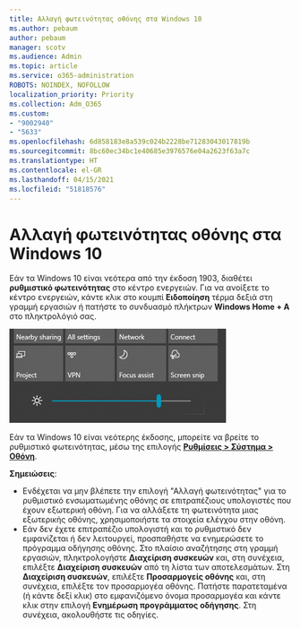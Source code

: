 ```yaml
---
title: Αλλαγή φωτεινότητας οθόνης στα Windows 10
ms.author: pebaum
author: pebaum
manager: scotv
ms.audience: Admin
ms.topic: article
ms.service: o365-administration
ROBOTS: NOINDEX, NOFOLLOW
localization_priority: Priority
ms.collection: Adm_O365
ms.custom:
- "9002940"
- "5633"
ms.openlocfilehash: 6d858183e8a539c024b2228be71283043017819b
ms.sourcegitcommit: 8bc60ec34bc1e40685e3976576e04a2623f63a7c
ms.translationtype: HT
ms.contentlocale: el-GR
ms.lasthandoff: 04/15/2021
ms.locfileid: "51818576"
---
```

# <a name="change-screen-brightness-in-windows-10"></a>Αλλαγή φωτεινότητας οθόνης στα Windows 10

Εάν τα Windows 10 είναι νεότερα από την έκδοση 1903, διαθέτει **ρυθμιστικό φωτεινότητας** στο κέντρο ενεργειών. Για να ανοίξετε το κέντρο ενεργειών, κάντε κλικ στο κουμπί **Ειδοποίηση** τέρμα δεξιά στη γραμμή εργασιών ή πατήστε το συνδυασμό πλήκτρων **Windows Home + A** στο πληκτρολόγιό σας.

![Ρυθμιστικό φωτεινότητας](media/brightness-slider.png)

Εάν τα Windows 10 είναι νεότερης έκδοσης, μπορείτε να βρείτε το ρυθμιστικό φωτεινότητας, μέσω της επιλογής **[Ρυθμίσεις > Σύστημα > Οθόνη](ms-settings:display?activationSource=GetHelp)**.

**Σημειώσεις**:

- Ενδέχεται να μην βλέπετε την επιλογή "Αλλαγή φωτεινότητας" για το ρυθμιστικό ενσωματωμένης οθόνης σε επιτραπέζιους υπολογιστές που έχουν εξωτερική οθόνη. Για να αλλάξετε τη φωτεινότητα μιας εξωτερικής οθόνης, χρησιμοποιήστε τα στοιχεία ελέγχου στην οθόνη.
- Εάν δεν έχετε επιτραπέζιο υπολογιστή και το ρυθμιστικό δεν εμφανίζεται ή δεν λειτουργεί, προσπαθήστε να ενημερώσετε το πρόγραμμα οδήγησης οθόνης. Στο πλαίσιο αναζήτησης στη γραμμή εργασιών, πληκτρολογήστε **Διαχείριση συσκευών** και, στη συνέχεια, επιλέξτε **Διαχείριση συσκευών** από τη λίστα των αποτελεσμάτων. Στη **Διαχείριση συσκευών**, επιλέξτε **Προσαρμογείς οθόνης** και, στη συνέχεια, επιλέξτε τον προσαρμογέα οθόνης. Πατήστε παρατεταμένα (ή κάντε δεξί κλικ) στο εμφανιζόμενο όνομα προσαρμογέα και κάντε κλικ στην επιλογή **Ενημέρωση προγράμματος οδήγησης**. Στη συνέχεια, ακολουθήστε τις οδηγίες.
